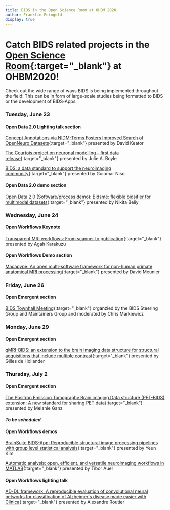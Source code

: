 ```yaml
---
title: BIDS in the Open Science Room at OHBM 2020
author: Franklin Feingold
display: true
---
```


# Catch BIDS related projects in the [Open Science Room](https://ohbm.github.io/osr2020/schedule/){:target="_blank"} at OHBM2020!

<!--more-->

Check out the wide range of ways BIDS is being implemented throughout the field! This can be in form of large-scale studies being formatted to BIDS or the development of BIDS-Apps.

### Tuesday, June 23

#### Open Data 2.0 Lighting talk section

[Concept Annotations via NIDM-Terms Fosters Improved Search of OpenNeuro Datasets](https://github.com/ohbm/osr2020/issues/27){:target="_blank"} presented by David Keator

[The Courtois project on neuronal modelling - first data release](https://github.com/ohbm/osr2020/issues/32){:target="_blank"} presented by Julie A. Boyle

[BIDS: a data standard to support the neuroimaging community](https://github.com/ohbm/osr2020/issues/42){:target="_blank"} presented by Guiomar Niso

#### Open Data 2.0 demo section

[Open Data 2.0 (Software/process demo): Bidsme: flexible bidsifier for multimodal datasets](https://github.com/ohbm/osr2020/issues/22){:target="_blank"} presented by Nikita Beliy 

### Wednesday, June 24

#### Open Workflows Keynote

[Transparent MRI workflows: From scanner to publication](https://github.com/ohbm/osr2020/issues/38){:target="_blank"} presented by Agah Karakuzu

#### Open Workflows Demo section

[Macapype: An open multi-software framework for non-human primate anatomical MRI processing](https://github.com/ohbm/osr2020/issues/29){:target="_blank"} presented by David Meunier

### Friday, June 26

#### Open Emergent section

[BIDS Townhall Meeting](https://github.com/ohbm/osr2020/issues/71){:target="_blank"} organzied by the BIDS Steering Group and Maintainers Group and moderated by Chris Markiewicz

### Monday, June 29

#### Open Emergent section

[qMRI-BIDS: an extension to the brain imaging data structure for structural acquisitions that include multiple contrast](https://github.com/ohbm/osr2020/issues/50){:target="_blank"} presented by Gilles de Hollander

### Thursday, July 2

#### Open Emergent section

[The Positron Emission Tomography Brain imaging Data structure (PET-BIDS) extension: A new standard for sharing PET data](https://github.com/ohbm/osr2020/issues/57){:target="_blank"} presented by Melanie Ganz

#### *To be scheduled*

#### Open Workflows demos

[BrainSuite BIDS-App: Reproducible structural image processing pipelines with group level statistical analysis](https://github.com/ohbm/osr2020/issues/46){:target="_blank"} presented by Yeun Kim

[Automatic analysis: open, efficient, and versatile neuroimaging workflows in MATLAB](https://github.com/ohbm/osr2020/issues/47){:target="_blank"} presented by Tibor Auer

#### Open Workflows lighting talk

[AD-DL framework: A reproducible evaluation of convolutional neural networks for classification of Alzheimer's disease made easier with Clinica](https://github.com/ohbm/osr2020/issues/39){:target="_blank"} presented by Alexandre Routier
